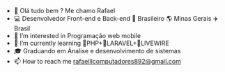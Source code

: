 - 👋 Olá tudo bem ?  Me chamo Rafael
- 💻 Desenvolvedor Front-end e Back-end 🏡 Brasileiro 🌎 Minas Gerais ✈️ Brasil
- 👀 I’m interested in  Programação web mobile          
- 🌱 I’m currently learning 🐘PHP+📱LARAVEL+👻LIVEWIRE
- 🎓 Graduando em Ánalise e desenvolvimento de sistemas
- 📫 How to reach me  rafaelllcomputadores892@gmail.com


<!---
Rafael-devops/Rafael-devops is a ✨ special ✨ repository because its `README.md` (this file) appears on your GitHub profile.
You can click the Preview link to take a look at your changes.
--->
